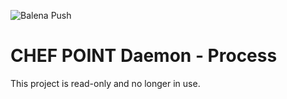![Balena Push](https://github.com/ChefPoint/daemon-process/workflows/Balena%20Push/badge.svg?branch=master)

# CHEF POINT Daemon - Process

This project is read-only and no longer in use.
